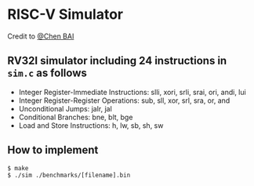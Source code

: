 # RISC-V Simulator
Credit to [@Chen BAI](https://github.com/baichen318)

## RV32I simulator including 24 instructions in `sim.c` as follows
* Integer Register-Immediate Instructions:
            slli, xori, srli, srai, ori, andi, lui
* Integer Register-Register Operations:
            sub, sll, xor, srl, sra, or, and
* Unconditional Jumps:
            jalr, jal
* Conditional Branches:
            bne, blt, bge
* Load and Store Instructions:
            h, lw, sb, sh, sw

## How to implement
```
$ make
$ ./sim ./benchmarks/[filename].bin
```

